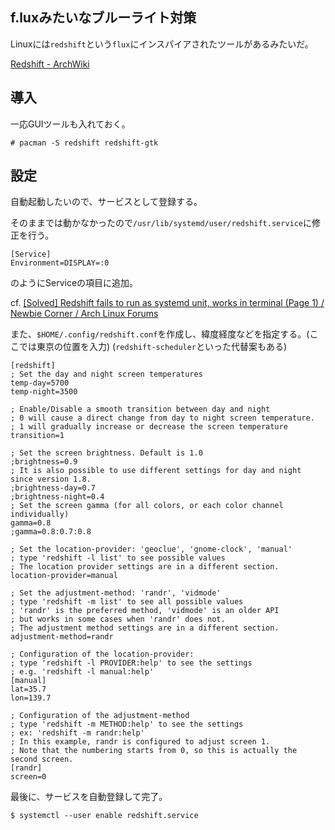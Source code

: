 f.luxみたいなブルーライト対策
---

Linuxには`redshift`という`flux`にインスパイアされたツールがあるみたいだ。

[Redshift - ArchWiki](https://wiki.archlinux.org/index.php/Redshift)

## 導入

一応GUIツールも入れておく。

~~~
# pacman -S redshift redshift-gtk
~~~

## 設定

自動起動したいので、サービスとして登録する。

そのままでは動かなかったので`/usr/lib/systemd/user/redshift.service`に修正を行う。

~~~
[Service]
Environment=DISPLAY=:0
~~~

のようにServiceの項目に追加。

cf. [[Solved] Redshift fails to run as systemd unit, works in terminal (Page 1) / Newbie Corner / Arch Linux Forums](https://bbs.archlinux.org/viewtopic.php?pid=1417568)

また、`$HOME/.config/redshift.conf`を作成し、緯度経度などを指定する。(ここでは東京の位置を入力)
(`redshift-scheduler`といった代替案もある)

~~~
[redshift]
; Set the day and night screen temperatures
temp-day=5700
temp-night=3500

; Enable/Disable a smooth transition between day and night
; 0 will cause a direct change from day to night screen temperature.
; 1 will gradually increase or decrease the screen temperature
transition=1

; Set the screen brightness. Default is 1.0
;brightness=0.9
; It is also possible to use different settings for day and night since version 1.8.
;brightness-day=0.7
;brightness-night=0.4
; Set the screen gamma (for all colors, or each color channel individually)
gamma=0.8
;gamma=0.8:0.7:0.8

; Set the location-provider: 'geoclue', 'gnome-clock', 'manual'
; type 'redshift -l list' to see possible values
; The location provider settings are in a different section.
location-provider=manual

; Set the adjustment-method: 'randr', 'vidmode'
; type 'redshift -m list' to see all possible values
; 'randr' is the preferred method, 'vidmode' is an older API
; but works in some cases when 'randr' does not.
; The adjustment method settings are in a different section.
adjustment-method=randr

; Configuration of the location-provider:
; type 'redshift -l PROVIDER:help' to see the settings
; e.g. 'redshift -l manual:help'
[manual]
lat=35.7
lon=139.7

; Configuration of the adjustment-method
; type 'redshift -m METHOD:help' to see the settings
; ex: 'redshift -m randr:help'
; In this example, randr is configured to adjust screen 1.
; Note that the numbering starts from 0, so this is actually the second screen.
[randr]
screen=0
~~~

最後に、サービスを自動登録して完了。

~~~
$ systemctl --user enable redshift.service
~~~
